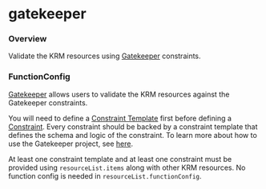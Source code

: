 # gatekeeper

### Overview

<!--mdtogo:Short-->

Validate the KRM resources using [Gatekeeper] constraints.

<!--mdtogo-->

### FunctionConfig

<!--mdtogo:Long-->

[Gatekeeper] allows users to validate the KRM resources against the Gatekeeper
constraints.

You will need to define a [Constraint Template] first before defining a
[Constraint]. Every constraint should be backed by a constraint template that
defines the schema and logic of the constraint.
To learn more about how to use the Gatekeeper project, see [here].

At least one constraint template and at least one constraint must be provided
using `resourceList.items` along with other KRM resources. No function config is
needed in `resourceList.functionConfig`.

<!--mdtogo-->

[Gatekeeper]: https://open-policy-agent.github.io/gatekeeper/website/docs/
[Constraint Template]: https://open-policy-agent.github.io/gatekeeper/website/docs/howto#constraint-templates
[Constraint]: https://open-policy-agent.github.io/gatekeeper/website/docs/howto#constraints
[here]: https://open-policy-agent.github.io/gatekeeper/website/docs/howto